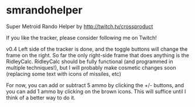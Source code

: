 # smrandohelper
Super Metroid Rando Helper by http://twitch.tv/crossproduct

If you like the tracker, please consider following me on Twitch!

v0.4
Left side of the tracker is done, and the toggle buttons will change the frame on the right. So far the only right-side frame that does anything is the RidleyCalc. RidleyCalc should be fully functional (and programmed in multiple techniques!), but I will probably make cosmetic changes soon (replacing some text with icons of missiles, etc)

For now, you can add or subtract 5 ammo by clicking the +/- buttons, and you can add 1 ammo by clicking on the brown icons. This will suffice until I think of a better way to do it.
